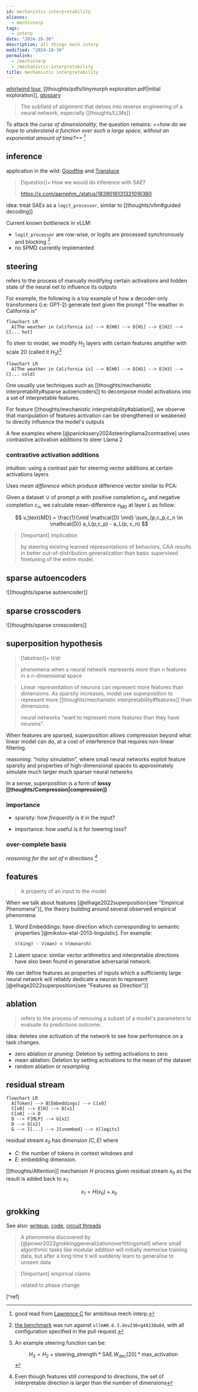 ```yaml
---
id: mechanistic interpretability
aliases:
  - mechinterp
tags:
  - interp
date: "2024-10-30"
description: all things mech interp
modified: "2024-10-30"
permalink:
  - /mechinterp
  - /mechanistic-interpretability
title: mechanistic interpretability
---
```


[whirlwind tour](https://www.youtube.com/watch?v=veT2VI4vHyU&ab_channel=FAR%E2%80%A4AI), [[thoughts/pdfs/tinymorph exploration.pdf|initial exploration]], [glossary](https://dynalist.io/d/n2ZWtnoYHrU1s4vnFSAQ519J)

> The subfield of alignment that delves into reverse engineering of a neural network, especially [[thoughts/LLMs]]

To attack the _curse of dimensionality_, the question remains: _==how do we hope to understand a function over such a large space, without an exponential amount of time?==_ [^lesswrongarc]

[^lesswrongarc]: good read from [Lawrence C](https://www.lesswrong.com/posts/6FkWnktH3mjMAxdRT/what-i-would-do-if-i-wasn-t-at-arc-evals#Ambitious_mechanistic_interpretability) for ambitious mech interp.

## inference

application in the wild: [Goodfire](https://goodfire.ai/) and [Transluce](https://transluce.org/)

> [!question]+ How we would do inference with SAE?
>
> https://x.com/aarnphm_/status/1839016131321016380

idea: treat SAEs as a `logit_processor`, similar to [[thoughts/vllm#guided decoding]]

Current known bottleneck in vLLM:

- `logit_processor` are row-wise, or logits are processed synchronously and blocking [^vllm-caveats]
- no SPMD currently implemented

[^vllm-caveats]: [the benchmark](https://github.com/vllm-project/vllm/pull/10046) was run against `vllm#0.6.3.dev236+g48138a84`, with all configuration specified in the pull request.

## steering

refers to the process of manually modifying certain activations and hidden state of the neural net to influence its
outputs

For example, the following is a toy example of how a decoder-only transformers (i.e: GPT-2) generate text given the prompt "The weather in California is"

```mermaid
flowchart LR
  A[The weather in California is] --> B[H0] --> D[H1] --> E[H2] --> C[... hot]
```

To steer to model, we modify $H_2$ layers with certain features amplifier with scale 20 (called it $H_{3}$)[^1]

[^1]: An example steering function can be:

    $$
    H_{3} = H_{2} + \text{steering\_strength} * \text{SAE}.W_{\text{dec}}[20] * \text{max\_activation}
    $$

```mermaid
flowchart LR
  A[The weather in California is] --> B[H0] --> D[H1] --> E[H3] --> C[... cold]
```

One usually use techniques such as [[thoughts/mechanistic interpretability#sparse autoencoders]] to decompose model activations into a set of
interpretable features.

For feature [[thoughts/mechanistic interpretability#ablation]], we observe that manipulation of features activation can be strengthened or weakened
to directly influence the model's outputs

A few examples where [@panickssery2024steeringllama2contrastive] uses contrastive activation additions to steer Llama 2

### contrastive activation additions

intuition: using a contrast pair for steering vector additions at certain activations layers

Uses _mean difference_ which produce difference vector similar to PCA:

Given a dataset $\mathcal{D}$ of prompt $p$ with positive completion $c_p$ and negative completion $c_n$, we calculate mean-difference $v_\text{MD}$ at layer $L$ as follow:

$$
v_\text{MD} = \frac{1}{\mid \mathcal{D} \mid} \sum_{p,c_p,c_n \in \mathcal{D}} a_L(p,c_p) - a_L(p, c_n)
$$

> [!important] implication
>
> by steering existing learned representations of behaviors, CAA results in better out-of-distribution generalization than basic supervised finetuning of the entire model.

## sparse autoencoders

![[thoughts/sparse autoencoder]]

## sparse crosscoders

![[thoughts/sparse crosscoders]]

## superposition hypothesis

> [!abstract]+ tl/dr
>
> phenomena when a neural network represents _more_ than $n$ features in a $n$-dimensional space

> Linear representation of neurons can represent more features than dimensions. As sparsity increases, model use
> superposition to represent more [[thoughts/mechanistic interpretability#features]] than dimensions.
>
> neural networks “want to represent more features than they have neurons”.

When features are sparsed, superposition allows compression beyond what linear model can do, at a cost of interference that requires non-linear filtering.

reasoning: “noisy simulation”, where small neural networks exploit feature sparsity and properties of high-dimensional spaces to approximately simulate much larger much sparser neural networks

In a sense, superposition is a form of **lossy [[thoughts/Compression|compression]]**

### importance

- sparsity: how _frequently_ is it in the input?

- importance: how useful is it for lowering loss?

### over-complete basis

_reasoning for the set of $n$ directions [^direction]_

[^direction]: Even though features still correspond to directions, the set of interpretable direction is larger than the number of dimensions

## features

> A property of an input to the model

When we talk about features [@elhage2022superposition{see "Empirical Phenomena"}], the theory building around
several observed empirical phenomena:

1. Word Embeddings: have direction which corresponding to semantic properties [@mikolov-etal-2013-linguistic]. For
   example:
   ```prolog
   V(king) - V(man) = V(monarch)
   ```
2. Latent space: similar vector arithmetics and interpretable directions have also been found in generative adversarial
   network.

We can define features as properties of inputs which a sufficiently large neural network will reliably dedicate
a neuron to represent [@elhage2022superposition{see "Features as Direction"}]

## ablation

> refers to the process of removing a subset of a model's parameters to evaluate its predictions outcome.

idea: deletes one activation of the network to see how performance on a task changes.

- zero ablation or _pruning_: Deletion by setting activations to zero
- mean ablation: Deletion by setting activations to the mean of the dataset
- random ablation or _resampling_

## residual stream

```mermaid
flowchart LR
  A[Token] --> B[Embeddings] --> C[x0]
  C[x0] --> E[H] --> D[x1]
  C[x0] --> D
  D --> F[MLP] --> G[x2]
  D --> G[x2]
  G --> I[...] --> J[unembed] --> X[logits]
```

residual stream $x_{0}$ has dimension $\mathit{(C,E)}$ where

- $\mathit{C}$: the number of tokens in context windows and
- $\mathit{E}$: embedding dimension.

[[thoughts/Attention]] mechanism $\mathit{H}$ process given residual stream $x_{0}$ as the result is added back to $x_{1}$:

$$
x_{1} = \mathit{H}{(x_{0})} + x_{0}
$$

## grokking

See also: [writeup](https://www.alignmentforum.org/posts/N6WM6hs7RQMKDhYjB/a-mechanistic-interpretability-analysis-of-grokking), [code](https://colab.research.google.com/drive/1F6_1_cWXE5M7WocUcpQWp3v8z4b1jL20), [circuit threads](https://transformer-circuits.pub/2022/in-context-learning-and-induction-heads/index.html)

> A phenomena discovered by [@power2022grokkinggeneralizationoverfittingsmall] where small algorithmic tasks like modular addition will initially memorise training data, but after a long time ti will suddenly learn to generalise to unseen data

> [!important] empirical claims
>
> related to phase change

[^ref]
